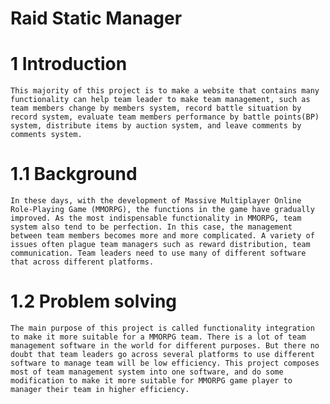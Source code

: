 # Raid Static Manager

 # 1 Introduction
	This majority of this project is to make a website that contains many functionality can help team leader to make team management, such as team members change by members system, record battle situation by record system, evaluate team members performance by battle points(BP) system, distribute items by auction system, and leave comments by comments system.
	
# 1.1	Background 
	In these days, with the development of Massive Multiplayer Online Role-Playing Game (MMORPG), the functions in the game have gradually improved. As the most indispensable functionality in MMORPG, team system also tend to be perfection. In this case, the management between team members becomes more and more complicated. A variety of issues often plague team managers such as reward distribution, team communication. Team leaders need to use many of different software that across different platforms.
	
# 1.2	Problem solving
	The main purpose of this project is called functionality integration to make it more suitable for a MMORPG team. There is a lot of team management software in the world for different purposes. But there no doubt that team leaders go across several platforms to use different software to manage team will be low efficiency. This project composes most of team management system into one software, and do some modification to make it more suitable for MMORPG game player to manager their team in higher efficiency.  
